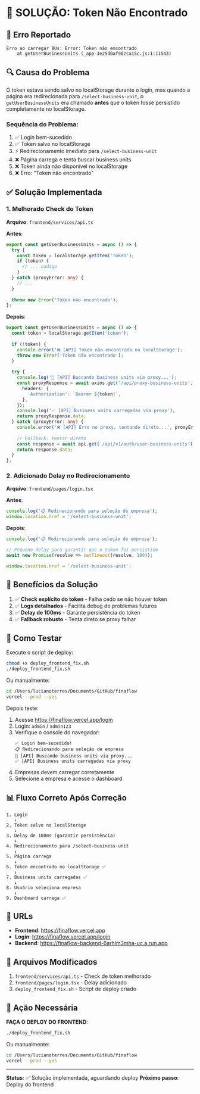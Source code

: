 # 🔧 SOLUÇÃO: Token Não Encontrado

## 🔴 Erro Reportado

```
Erro ao carregar BUs: Error: Token não encontrado
    at getUserBusinessUnits (_app-3e25d0af902ca15c.js:1:11543)
```

## 🔍 Causa do Problema

O token estava sendo salvo no localStorage durante o login, mas quando a página era redirecionada para `/select-business-unit`, o `getUserBusinessUnits` era chamado **antes** que o token fosse persistido completamente no localStorage.

### Sequência do Problema:
1. ✅ Login bem-sucedido
2. ✅ Token salvo no localStorage
3. ⚡ Redirecionamento imediato para `/select-business-unit`
4. ❌ Página carrega e tenta buscar business units
5. ❌ Token ainda não disponível no localStorage
6. ❌ Erro: "Token não encontrado"

## ✅ Solução Implementada

### 1. Melhorado Check do Token
**Arquivo**: `frontend/services/api.ts`

**Antes**:
```typescript
export const getUserBusinessUnits = async () => {
  try {
    const token = localStorage.getItem('token');
    if (token) {
      // ... código
    }
  } catch (proxyError: any) {
    // ...
  }
  
  throw new Error('Token não encontrado');
};
```

**Depois**:
```typescript
export const getUserBusinessUnits = async () => {
  const token = localStorage.getItem('token');
  
  if (!token) {
    console.error('❌ [API] Token não encontrado no localStorage');
    throw new Error('Token não encontrado');
  }
  
  try {
    console.log('📡 [API] Buscando business units via proxy...');
    const proxyResponse = await axios.get('/api/proxy-business-units', {
      headers: {
        'Authorization': `Bearer ${token}`,
      },
    });
    console.log('✅ [API] Business units carregadas via proxy');
    return proxyResponse.data;
  } catch (proxyError: any) {
    console.error('❌ [API] Erro no proxy, tentando direto...', proxyError.message);
    
    // Fallback: tentar direto
    const response = await api.get('/api/v1/auth/user-business-units');
    return response.data;
  }
};
```

### 2. Adicionado Delay no Redirecionamento
**Arquivo**: `frontend/pages/login.tsx`

**Antes**:
```typescript
console.log('📋 Redirecionando para seleção de empresa');
window.location.href = '/select-business-unit';
```

**Depois**:
```typescript
console.log('📋 Redirecionando para seleção de empresa');

// Pequeno delay para garantir que o token foi persistido
await new Promise(resolve => setTimeout(resolve, 100));

window.location.href = '/select-business-unit';
```

## 🎯 Benefícios da Solução

1. ✅ **Check explícito do token** - Falha cedo se não houver token
2. ✅ **Logs detalhados** - Facilita debug de problemas futuros
3. ✅ **Delay de 100ms** - Garante persistência do token
4. ✅ **Fallback robusto** - Tenta direto se proxy falhar

## 🧪 Como Testar

Execute o script de deploy:
```bash
chmod +x deploy_frontend_fix.sh
./deploy_frontend_fix.sh
```

Ou manualmente:
```bash
cd /Users/lucianoterres/Documents/GitHub/finaflow
vercel --prod --yes
```

Depois teste:
1. Acesse https://finaflow.vercel.app/login
2. Login: `admin` / `admin123`
3. Verifique o console do navegador:
   ```
   ✅ Login bem-sucedido!
   📋 Redirecionando para seleção de empresa
   📡 [API] Buscando business units via proxy...
   ✅ [API] Business units carregadas via proxy
   ```
4. Empresas devem carregar corretamente
5. Selecione a empresa e acesse o dashboard

## 📊 Fluxo Correto Após Correção

```
1. Login
   ↓
2. Token salvo no localStorage
   ↓
3. Delay de 100ms (garantir persistência)
   ↓
4. Redirecionamento para /select-business-unit
   ↓
5. Página carrega
   ↓
6. Token encontrado no localStorage ✅
   ↓
7. Business units carregadas ✅
   ↓
8. Usuário seleciona empresa
   ↓
9. Dashboard carrega ✅
```

## 🔗 URLs

- **Frontend**: https://finaflow.vercel.app
- **Login**: https://finaflow.vercel.app/login
- **Backend**: https://finaflow-backend-6arhlm3mha-uc.a.run.app

## 📝 Arquivos Modificados

1. `frontend/services/api.ts` - Check de token melhorado
2. `frontend/pages/login.tsx` - Delay adicionado
3. `deploy_frontend_fix.sh` - Script de deploy criado

## 🚀 Ação Necessária

**FAÇA O DEPLOY DO FRONTEND**:
```bash
./deploy_frontend_fix.sh
```

Ou manualmente:
```bash
cd /Users/lucianoterres/Documents/GitHub/finaflow
vercel --prod --yes
```

---

**Status**: ✅ Solução implementada, aguardando deploy
**Próximo passo**: Deploy do frontend



